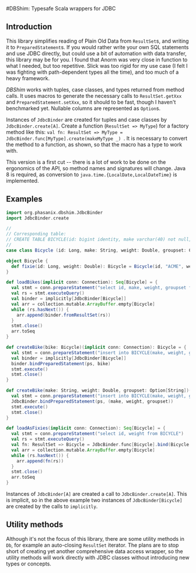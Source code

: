 #DBShim: Typesafe Scala wrappers for JDBC

## Introduction

This library simplifies reading of Plain Old Data from `ResultSet`s, and writing 
it to `PreparedStatement`s.  If you would rather write your own SQL statements 
and use JDBC directly, but could use a bit of automation with data transfer, 
this library may be for you. I found that Anorm was very close in function 
to what I needed, but too repetitive. Slick was too rigid for my use case 
(I felt I was fighting with path-dependent types all the time), and too
much of a heavy framework.

*DBShim* works with tuples, case classes, and types returned from method calls.
It uses macros to generate the necessary calls to `ResultSet.getXxx` and
`PreparedStatement.setXxx`, so it should to be fast, though I haven't benchmarked
yet. Nullable columns are represented as `Option`s.

Instances of `JdbcBinder` are created for tuples and case classes by `JdbcBinder.create[A]`.
Create a function (`ResultSet => MyType`) for a factory method like this:
`val fn: ResultSet => MyType = JdbcBinder.func[MyType].create(makeMyType _)
`. It is necessary to convert the method to a function, as shown, so that the macro
has a type to work with.

This version is a first cut -- there is a lot of work to be done on the ergonomics
of the API, so method names and signatures will change. Java 8 is required, as conversion
to `java.time.{LocalDate,LocalDateTime}` is implemented.

## Examples

```scala
import org.phasanix.dbshim.JdbcBinder
import JdbcBinder.create

//
// Corresponding table: 
// CREATE TABLE BICYCLE(id: bigint identity, make varchar(40) not null, weight double not null, groupset varchar(40) null);
//
case class Bicycle (id: Long, make: String, weight: Double, groupset: Option[String])

object Bicycle {
  def fixie(id: Long, weight: Double): Bicycle = Bicycle(id, "ACME", weight, None)
}

def loadBikes(implicit conn: Connection): Seq[Bicycle] = {
  val stmt = conn.prepareStatement("select id, make, weight, groupset from BICYCLE")
  val rs = stmt.executeQuery()
  val binder = implicitly[JdbcBinder[Bicycle]]
  val arr = collection.mutable.ArrayBuffer.empty[Bicycle]
  while (rs.hasNext()) {
    arr.append(binder.fromResultSet(rs))
  }
  stmt.close()
  arr.toSeq
}

def createBike(bike: Bicycle)(implicit conn: Connection): Bicycle = {
  val stmt = conn.prepareStatement("insert into BICYCLE(make, weight, groupset) values(?,?,?)")
  val binder = implicitly[JdbcBinder[Bicycle]]
  binder.bindPreparedStatement(ps, bike)
  stmt.execute()
  stmt.close()
}

def createBike(make: String, weight: Double, groupset: Option[String])(implicit conn: Connection): Bicycle = {
  val stmt = conn.prepareStatement("insert into BICYCLE(make, weight, groupset) values(?,?,?)")
  JdbcBinder.bindPreparedStatement(ps, (make, weight, groupset))
  stmt.execute()
  stmt.close()
}

def loadAsFixies(implicit conn: Connection): Seq[Bicycle] = {
  val stmt = conn.prepareStatement("select id, weight from BICYCLE")
  val rs = stmt.executeQuery()
  val fn: ResultSet => Bicycle = JdbcBinder.func[Bicycle].bind(Bicycle.fixie _)
  val arr = collection.mutable.ArrayBuffer.empty[Bicycle]
  while (rs.hasNext()) {
    arr.append(fn(rs))
  }
  stmt.close()
  arr.toSeq
}

```

Instances of `JdbcBinder[A]` are created a call to `JdbcBinder.create[A]`. This 
is implicit, so in the above example two instances of `JdbcBinder[Bicycle]` are
created by the calls to `implicitly`.

## Utility methods
Although it's not the focus of this library, there are some utility methods in `Db`, for 
example an auto-closing `ResultSet` iterator. The plans are to stop short of creating
yet another comprehensive data access wrapper, so the utility methods will work directly
with JDBC classes without introducing new types or concepts.